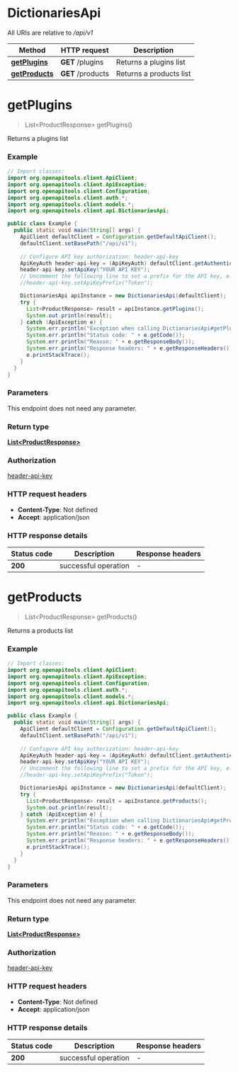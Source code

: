 # DictionariesApi

All URIs are relative to */api/v1*

| Method | HTTP request | Description |
|------------- | ------------- | -------------|
| [**getPlugins**](DictionariesApi.md#getPlugins) | **GET** /plugins | Returns a plugins list |
| [**getProducts**](DictionariesApi.md#getProducts) | **GET** /products | Returns a products list |


<a name="getPlugins"></a>
# **getPlugins**
> List&lt;ProductResponse&gt; getPlugins()

Returns a plugins list

### Example
```java
// Import classes:
import org.openapitools.client.ApiClient;
import org.openapitools.client.ApiException;
import org.openapitools.client.Configuration;
import org.openapitools.client.auth.*;
import org.openapitools.client.models.*;
import org.openapitools.client.api.DictionariesApi;

public class Example {
  public static void main(String[] args) {
    ApiClient defaultClient = Configuration.getDefaultApiClient();
    defaultClient.setBasePath("/api/v1");
    
    // Configure API key authorization: header-api-key
    ApiKeyAuth header-api-key = (ApiKeyAuth) defaultClient.getAuthentication("header-api-key");
    header-api-key.setApiKey("YOUR API KEY");
    // Uncomment the following line to set a prefix for the API key, e.g. "Token" (defaults to null)
    //header-api-key.setApiKeyPrefix("Token");

    DictionariesApi apiInstance = new DictionariesApi(defaultClient);
    try {
      List<ProductResponse> result = apiInstance.getPlugins();
      System.out.println(result);
    } catch (ApiException e) {
      System.err.println("Exception when calling DictionariesApi#getPlugins");
      System.err.println("Status code: " + e.getCode());
      System.err.println("Reason: " + e.getResponseBody());
      System.err.println("Response headers: " + e.getResponseHeaders());
      e.printStackTrace();
    }
  }
}
```

### Parameters
This endpoint does not need any parameter.

### Return type

[**List&lt;ProductResponse&gt;**](ProductResponse.md)

### Authorization

[header-api-key](../README.md#header-api-key)

### HTTP request headers

 - **Content-Type**: Not defined
 - **Accept**: application/json

### HTTP response details
| Status code | Description | Response headers |
|-------------|-------------|------------------|
| **200** | successful operation |  -  |

<a name="getProducts"></a>
# **getProducts**
> List&lt;ProductResponse&gt; getProducts()

Returns a products list

### Example
```java
// Import classes:
import org.openapitools.client.ApiClient;
import org.openapitools.client.ApiException;
import org.openapitools.client.Configuration;
import org.openapitools.client.auth.*;
import org.openapitools.client.models.*;
import org.openapitools.client.api.DictionariesApi;

public class Example {
  public static void main(String[] args) {
    ApiClient defaultClient = Configuration.getDefaultApiClient();
    defaultClient.setBasePath("/api/v1");
    
    // Configure API key authorization: header-api-key
    ApiKeyAuth header-api-key = (ApiKeyAuth) defaultClient.getAuthentication("header-api-key");
    header-api-key.setApiKey("YOUR API KEY");
    // Uncomment the following line to set a prefix for the API key, e.g. "Token" (defaults to null)
    //header-api-key.setApiKeyPrefix("Token");

    DictionariesApi apiInstance = new DictionariesApi(defaultClient);
    try {
      List<ProductResponse> result = apiInstance.getProducts();
      System.out.println(result);
    } catch (ApiException e) {
      System.err.println("Exception when calling DictionariesApi#getProducts");
      System.err.println("Status code: " + e.getCode());
      System.err.println("Reason: " + e.getResponseBody());
      System.err.println("Response headers: " + e.getResponseHeaders());
      e.printStackTrace();
    }
  }
}
```

### Parameters
This endpoint does not need any parameter.

### Return type

[**List&lt;ProductResponse&gt;**](ProductResponse.md)

### Authorization

[header-api-key](../README.md#header-api-key)

### HTTP request headers

 - **Content-Type**: Not defined
 - **Accept**: application/json

### HTTP response details
| Status code | Description | Response headers |
|-------------|-------------|------------------|
| **200** | successful operation |  -  |

